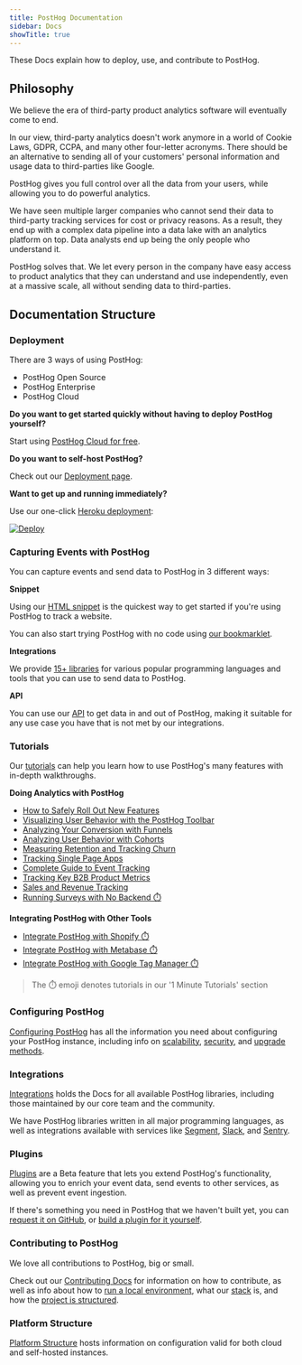 ```yaml
---
title: PostHog Documentation
sidebar: Docs
showTitle: true
---
```


These Docs explain how to deploy, use, and contribute to PostHog.

## Philosophy

We believe the era of third-party product analytics software will eventually come to end.

In our view, third-party analytics doesn't work anymore in a world of Cookie Laws, GDPR, CCPA, and many other four-letter acronyms. There should be an alternative to sending all of your customers' personal information and usage data to third-parties like Google.

PostHog gives you full control over all the data from your users, while allowing you to do powerful analytics.

We have seen multiple larger companies who cannot send their data to third-party tracking services for cost or privacy reasons. As a result, they end up with a complex data pipeline into a data lake with an analytics platform on top. Data analysts end up being the only people who understand it.

PostHog solves that. We let every person in the company have easy access to product analytics that they can understand and use independently, even at a massive scale, all without sending data to third-parties.

## Documentation Structure

### Deployment

There are 3 ways of using PostHog:

* PostHog Open Source
* PostHog Enterprise
* PostHog Cloud

**Do you want to get started quickly without having to deploy PostHog yourself?**

Start using [PostHog Cloud for free](https://app.posthog.com).

**Do you want to self-host PostHog?**

Check out our [Deployment page](/docs/deployment).

**Want to get up and running immediately?** 

Use our one-click [Heroku deployment](/docs/self-host/deploy/heroku):

[![Deploy](https://www.herokucdn.com/deploy/button.svg)](https://heroku.com/deploy?template=https://github.com/posthog/posthog)

### Capturing Events with PostHog

You can capture events and send data to PostHog in 3 different ways:

**Snippet**

Using our [HTML snippet](/docs/integrate/client/snippet-installation) is the quickest way to get started if you're using PostHog to track a website. 

You can also start trying PostHog with no code using [our bookmarklet](/docs/integrate/client/snippet-installation#get-started-with-no-code).

**Integrations**

We provide [15+ libraries](/docs/libraries) for various popular programming languages and tools that you can use to send data to PostHog. 

**API**

You can use our [API](/docs/api/overview) to get data in and out of PostHog, making it suitable for any use case you have that is not met by our integrations. 

### Tutorials

Our [tutorials](/docs/tutorials) can help you learn how to use PostHog's many features with in-depth walkthroughs. 

**Doing Analytics with PostHog**

- [How to Safely Roll Out New Features](/docs/tutorials/feature-flags)
- [Visualizing User Behavior with the PostHog Toolbar](/docs/tutorials/toolbar)
- [Analyzing Your Conversion with Funnels](/docs/tutorials/funnels)
- [Analyzing User Behavior with Cohorts](/docs/tutorials/cohorts)
- [Measuring Retention and Tracking Churn](/docs/tutorials/retention)
- [Tracking Single Page Apps](/docs/tutorials/spa)
- [Complete Guide to Event Tracking](/docs/tutorials/actions)
- [Tracking Key B2B Product Metrics](/docs/tutorials/b2b)
- [Sales and Revenue Tracking](/docs/tutorials/revenue)
- [Running Surveys with No Backend ⏱️](/docs/tutorials/1-minute/survey)

**Integrating PostHog with Other Tools**

- [Integrate PostHog with Shopify ⏱️](//docs/integrate/third-party/shopify) 
- [Integrate PostHog with Metabase ⏱️](/docs/tutorials/1-minute/integrate-with-metabase) 
- [Integrate PostHog with Google Tag Manager ⏱️](/docs/integrate/third-party/google-tag-manager) 

> The ⏱️ emoji denotes tutorials in our '1 Minute Tutorials' section


### Configuring PostHog

[Configuring PostHog](/docs/configuring-posthog) has all the information you need about configuring your PostHog instance, including info on [scalability](/docs/self-host/configure/scaling-posthog), [security](/docs/self-host/configure/securing-posthog), and [upgrade methods](/docs/self-host/configure/upgrading-posthog).

### Integrations

[Integrations](/docs/libraries) holds the Docs for all available PostHog libraries, including those maintained by our core team and the community.

We have PostHog libraries written in all major programming languages, as well as integrations available with services like [Segment](/docs/integrate/third-party/segment), [Slack](/docs/integrate/webhooks/slack), and [Sentry](/docs/integrate/third-party/sentry).

### Plugins

[Plugins](/docs/plugins/overview) are a Beta feature that lets you extend PostHog's functionality, allowing you to enrich your event data, send events to other services, as well as prevent event ingestion.  

If there's something you need in PostHog that we haven't built yet, you can [request it on GitHub](https://github.com/PostHog/posthog/issues/new?labels=enhancement&template=feature_request.md), or [build a plugin for it yourself](/docs/plugins/build).

### Contributing to PostHog

We love all contributions to PostHog, big or small.

Check out our [Contributing Docs](/docs/contributing) for information on how to contribute, as well as info about how to [run a local environment](/docs/contribute/developing-locally), what our [stack](/docs/contribute/stack) is, and how the [project is structured](/docs/contribute/project-structure).

### Platform Structure

[Platform Structure](/docs/user-guides/application-settings) hosts information on configuration valid for both cloud and self-hosted instances.
